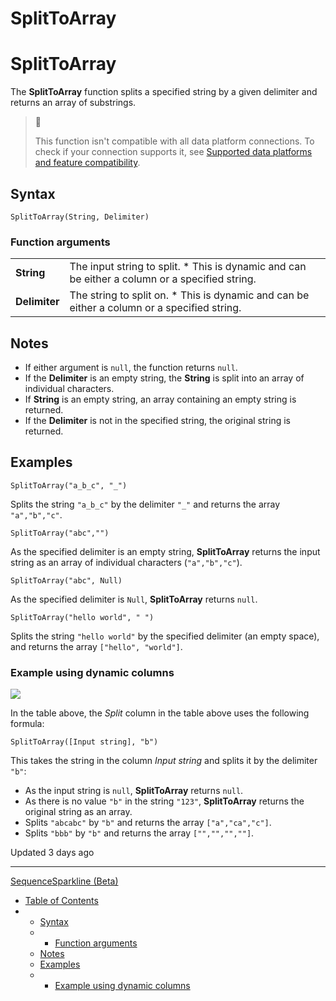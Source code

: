 # SplitToArray

# SplitToArray

The **SplitToArray** function splits a specified string by a given delimiter and returns an array of substrings.

> 📘
>
> This function isn't compatible with all data platform connections. To check if your connection supports it, see [Supported data platforms and feature compatibility](/docs/region-warehouse-and-feature-support#supported-data-platforms-and-feature-compatibility).

## Syntax

```
SplitToArray(String, Delimiter)
```

### Function arguments

|  |  |
| --- | --- |
| **String** | The input string to split.   * This is dynamic and can be either a column or a specified string. |
| **Delimiter** | The string to split on.   * This is dynamic and can be either a column or a specified string. |

## Notes

* If either argument is `null`, the function returns `null`.
* If the **Delimiter** is an empty string, the **String** is split into an array of individual characters.
* If **String** is an empty string, an array containing an empty string is returned.
* If the **Delimiter** is not in the specified string, the original string is returned.

## Examples

```
SplitToArray("a_b_c", "_")
```

Splits the string `"a_b_c"` by the delimiter `"_"` and returns the array `"a","b","c"`.

```
SplitToArray("abc","")
```

As the specified delimiter is an empty string, **SplitToArray** returns the input string as an array of individual characters (`"a","b","c"`).

```
SplitToArray("abc", Null)
```

As the specified delimiter is `Null`, **SplitToArray** returns `null`.

```
SplitToArray("hello world", " ")
```

Splits the string `"hello world"` by the specified delimiter (an empty space), and returns the array `["hello", "world"]`.

### Example using dynamic columns

![](https://files.readme.io/7c1fdf1d3c418c0049a3c007fe8e067a39d5a06d1d8da900999911ef9da532bb-splittoarray.png)

In the table above, the *Split* column in the table above uses the following formula:

```
SplitToArray([Input string], "b")
```

This takes the string in the column *Input string* and splits it by the delimiter `"b"`:

* As the input string is `null`, **SplitToArray** returns `null`.
* As there is no value `"b"` in the string `"123"`, **SplitToArray** returns the original string as an array.
* Splits `"abcabc"` by `"b"` and returns the array `["a","ca","c"]`.
* Splits `"bbb"` by `"b"` and returns the array `["","","",""]`.

Updated 3 days ago

---

[Sequence](/docs/sequence)[Sparkline (Beta)](/docs/sparkline)

* [Table of Contents](#)
* + [Syntax](#syntax)
  + - [Function arguments](#function-arguments)
  + [Notes](#notes)
  + [Examples](#examples)
  + - [Example using dynamic columns](#example-using-dynamic-columns)